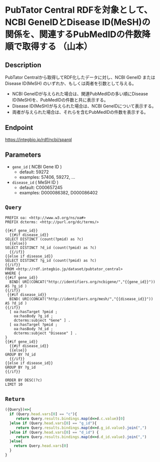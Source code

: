 # PubTator Central RDFを対象として、NCBI GeneIDとDisease ID(MeSH)の関係を、関連するPubMedIDの件数降順で取得する （山本）

## Description
PubTator Centralから取得してRDF化したデータに対し、NCBI GeneID または Disease ID(MeSH) のいずれか、もしくは両者を引数として与える。
* NCBI GeneIDが与えられた場合は、関連PubMedIDの多い順にDisease ID(MeSH)を、PubMedIDの件数と共に表示する。
* Disease ID(MeSH)が与えられた場合は、NCBI GeneIDについて表示する。
* 両者が与えられた場合は、それらを含むPubMedIDの件数を表示する。

## Endpoint

https://integbio.jp/rdf/ncbi/sparql

## Parameters

* `gene_id` ( NCBI Gene ID )
  * default: 59272
  * examples: 57406, 59272, ...
* `disease_id` ( MeSH ID )
  * default: C000657245
  * examples: D000086382, D000086402

## `Query`

```sparql
PREFIX oa: <http://www.w3.org/ns/oa#>
PREFIX dcterms: <http://purl.org/dc/terms/>

{{#if gene_id}}
  {{#if disease_id}}
SELECT DISTINCT (count(?pmid) as ?c)
  {{else}}
SELECT DISTINCT ?d_id (count(?pmid) as ?c)
  {{/if}}
{{else if disease_id}}
SELECT DISTINCT ?g_id (count(?pmid) as ?c)
{{/if}}
FROM <http://rdf.integbio.jp/dataset/pubtator_central>
WHERE {
{{#if gene_id}}
  BIND( URI(CONCAT("http://identifiers.org/ncbigene/","{{gene_id}}")) AS ?g_id )
{{/if}}
 {{#if disease_id}}
  BIND( URI(CONCAT("http://identifiers.org/mesh/","{{disease_id}}")) AS ?d_id )
{{/if}}
  [ oa:hasTarget ?pmid ;
    oa:hasBody ?g_id ;
    dcterms:subject "Gene" ] .
  [ oa:hasTarget ?pmid ;
    oa:hasBody ?d_id ;
    dcterms:subject "Disease" ] .
}
{{#if gene_id}}
  {{#if disease_id}}
  {{else}}
GROUP BY ?d_id
  {{/if}}
{{else if disease_id}}
GROUP BY ?g_id
{{/if}}

ORDER BY DESC(?c)
LIMIT 10
```

## `Return`

```javascript
({Query})=>{
  if (Query.head.vars[0] == "c"){
     return Query.results.bindings.map(d=>d.c.value)[0]
  }else if (Query.head.vars[0] == "g_id"){
     return Query.results.bindings.map(d=>d.g_id.value).join(",")
  }else if (Query.head.vars[0] == "d_id") {
     return Query.results.bindings.map(d=>d.d_id.value).join(",")
  }else{
    return Query.head.vars[0]
  }
}